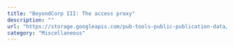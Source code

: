 ```yaml
---
title: "BeyondCorp III: The access proxy"
description: ""
url: "https://storage.googleapis.com/pub-tools-public-publication-data/pdf/45728.pdf"
category: "Miscellaneous"
---
```

